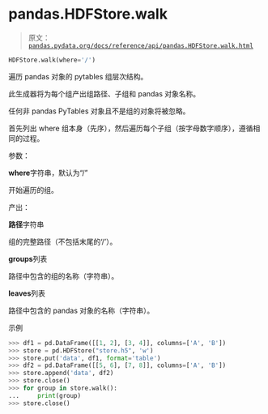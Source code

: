 # pandas.HDFStore.walk

> 原文：[`pandas.pydata.org/docs/reference/api/pandas.HDFStore.walk.html`](https://pandas.pydata.org/docs/reference/api/pandas.HDFStore.walk.html)

```py
HDFStore.walk(where='/')
```

遍历 pandas 对象的 pytables 组层次结构。

此生成器将为每个组产出组路径、子组和 pandas 对象名称。

任何非 pandas PyTables 对象且不是组的对象将被忽略。

首先列出 where 组本身（先序），然后遍历每个子组（按字母数字顺序），遵循相同的过程。

参数：

**where**字符串，默认为“/”

开始遍历的组。

产出：

**路径**字符串

组的完整路径（不包括末尾的‘/’）。

**groups**列表

路径中包含的组的名称（字符串）。

**leaves**列表

路径中包含的 pandas 对象的名称（字符串）。

示例

```py
>>> df1 = pd.DataFrame([[1, 2], [3, 4]], columns=['A', 'B'])
>>> store = pd.HDFStore("store.h5", 'w')  
>>> store.put('data', df1, format='table')  
>>> df2 = pd.DataFrame([[5, 6], [7, 8]], columns=['A', 'B'])
>>> store.append('data', df2)  
>>> store.close()  
>>> for group in store.walk():  
...     print(group)  
>>> store.close() 
```
